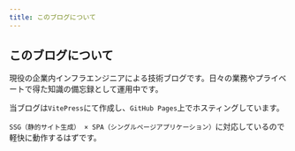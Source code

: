 ```yaml
---
title: このブログについて
---
```


## このブログについて
現役の企業内インフラエンジニアによる技術ブログです。日々の業務やプライベートで得た知識の備忘録として運用中です。

当ブログは`VitePress`にて作成し、`GitHub Pages`上でホスティングしています。

`SSG（静的サイト生成） × SPA（シングルページアプリケーション）`に対応しているので軽快に動作するはずです。
